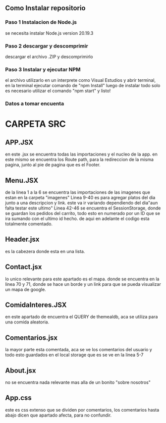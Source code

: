 ## Como Instalar repositorio
### Paso 1 Instalacion de Node.js
se necesita instalar Node.js version 20.19.3
### Paso 2 descargar y descomprimir
descargar el archivo .ZIP y descomprimirlo
### Paso 3 Instalar y ejecutar NPM
el archivo utilizarlo en un interprete como Visual Estudios y abrir terminal, en la terminal ejecutar comando de "npm Install"
luego de instalar todo solo es necesario utilizar el comando "npm start" y listo!

### Datos a tomar encuenta
# CARPETA SRC
## APP.JSX
en este .jsx se encuentra todas las importaciones y el nucleo de la app. en este mismo se encuentra los Route path, para la redireccion de la misma pagina, junto al pie de pagina que es el Footer.
## Menu.JSX
de la linea 1 a la 6 se encuentra las importaciones de las imagenes que estan en la carpeta "imagenes"
Linea 9-40 es para agregar platos del dia junto a una descripcion y link. este va ir variando dependiendo del dia"aun falta testar este ultimo"
Linea 42-46 se encuentra el SessionStorage, donde se guardan los pedidos del carrito, todo esto en numerado por un ID que se ira sumando con el ultimo id hecho.
de aqui en adelante el codigo esta totalmente comentado.

## Header.jsx
es la cabezera donde esta en una lista.
## Contact.jsx
lo unico relevante para este apartado es el mapa. donde se encuentra en la linea 70 y 71, donde se hace un borde y un link para que se pueda visualizar un mapa de google.

## ComidaInteres.JSX
en este apartado de encuentra el QUERY de themealdb, aca se utiliza para una comida aleatoria.

## Comentarios.jsx
la mayor parte esta comentada, aca se ve los comentarios del usuario y todo esto guardados en el local storage que es se ve en la linea 5-7

## About.jsx
no se encuentra nada relevante mas alla de un bonito "sobre nosotros"

## App.css
este es css extenso que se dividen por comentarios, los comentarios hasta abajo dicen que apartado afecta, para no confundir.

